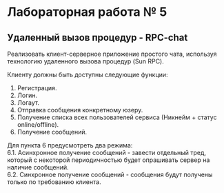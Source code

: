 # Лабораторная работа № 5

## Удаленный вызов процедур - RPC-chat

Реализовать клиент-серверное приложение простого чата, используя технологию удаленного вызова процедур (Sun RPC).

Клиенту должны быть доступны следующие функции:

1. Регистрация.  
2. Логин.  
3. Логаут.  
4. Отправка сообщения конкретному юзеру.  
5. Получение списка всех пользователей сервиса (Никнейм + статус online/offline).  
6. Получение сообщений.  

Для пункта 6 предусмотреть два режима:  
6.1. Асинхронное получение сообщений - завести отдельный тред, который с некоторой периодичностью будет опрашивать сервер на наличие сообщений.  
6.2. Синхронное получение сообщений - сообщения будут получены только по требованию клиента.
